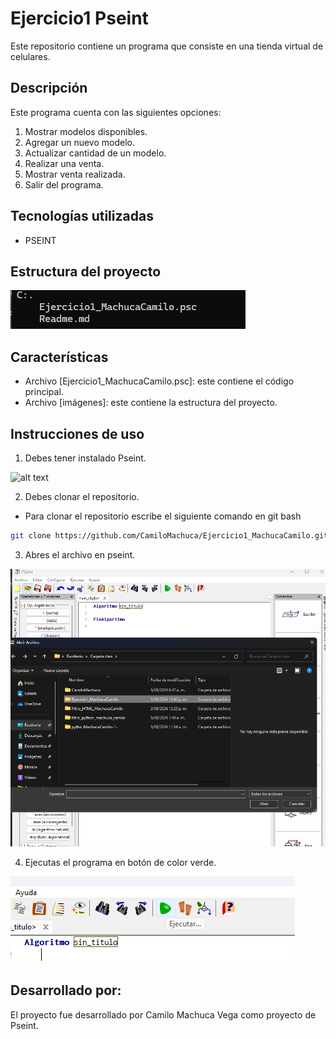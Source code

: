 # Ejercicio1 Pseint
Este repositorio contiene un programa que consiste en una tienda virtual de celulares.

## Descripción 
Este programa cuenta con las siguientes opciones:
1. Mostrar modelos disponibles.
2. Agregar un nuevo modelo.
3. Actualizar cantidad de un modelo.
4. Realizar una venta.
5. Mostrar venta realizada.
6. Salir del programa.

## Tecnologías utilizadas
- PSEINT

## Estructura del proyecto
![alt text](<imagenes/Captura de pantalla 2024-08-05 124032.png>)

## Características
- Archivo [Ejercicio1_MachucaCamilo.psc]: este contiene el código principal.
- Archivo [imágenes]: este contiene la estructura del proyecto. 

## Instrucciones de uso
1. Debes tener instalado Pseint. 

![alt text](<imágenes/Captura de pantalla 2024-08-05 124553.png>)

2. Debes clonar el repositorio. 
- Para clonar el repositorio escribe el siguiente comando en git bash
```bash
git clone https://github.com/CamiloMachuca/Ejercicio1_MachucaCamilo.git
``` 

3. Abres el archivo en pseint.

![alt text](<imagenes/Captura de pantalla 2024-08-05 124938.png>)

4. Ejecutas el programa en botón de color verde. 

![alt text](<imagenes/Captura de pantalla 2024-08-05 125105.png>)

## Desarrollado por: 
El proyecto fue desarrollado por Camilo Machuca Vega como proyecto de Pseint.
